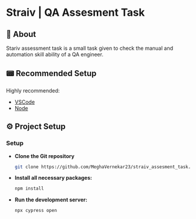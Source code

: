 # Straiv | QA Assesment Task

## 📜 About

Stariv assessment task is a small task given to check the manual and automation skill ability of a QA engineer.

## 📟 Recommended Setup

Highly recommended:

- [VSCode](https://code.visualstudio.com/)
- [Node](https://nodejs.org/en/download/package-manager)

## ⚙ Project Setup

### Setup

- **Clone the Git repository**

  ```bash
  git clone https://github.com/MeghaVernekar23/straiv_assesment_task.git
  ```

- **Install all necessary packages:**

  ```bash
  npm install
  ```

- **Run the development server:**

  ```bash
  npx cypress open
  ```
